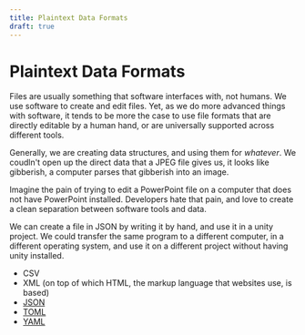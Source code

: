 ```yaml
---
title: Plaintext Data Formats
draft: true
---
```

# Plaintext Data Formats

Files are usually something that software interfaces with, not humans. We use software to create and edit files. Yet, as we do more advanced things with software, it tends to be more the case to use file formats that are directly editable by a human hand, or are universally supported across different tools. 

Generally, we are creating data structures, and using them for _whatever_. We coudln't open up the direct data that a JPEG file gives us, it looks like gibberish, a computer parses that gibberish into an image. 

Imagine the pain of trying to edit a PowerPoint file on a computer that does not have PowerPoint installed. Developers hate that pain, and love to create a clean separation between software tools and data.

We can create a file in JSON by writing it by hand, and use it in a unity project. We could transfer the same program to a different computer, in a different operating system, and use it on a different project without having unity installed.

- CSV
- XML (on top of which HTML, the markup language that websites use, is based)
- [JSON](https://www.json.org/json-en.html)
- [TOML](https://toml.io/en/)
- [YAML](https://yaml.org/)

